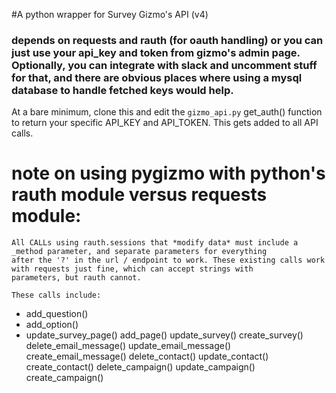 #A python wrapper for Survey Gizmo's API (v4)
### depends on requests and rauth (for oauth handling) or you can just use your api_key and token from gizmo's admin page. Optionally, you can integrate with slack and uncomment stuff for that, and there are obvious places where using a mysql database to handle fetched keys would help.

At a bare minimum, clone this and edit the ``gizmo_api.py`` get_auth() function to return your specific API_KEY and API_TOKEN. This gets added to all API calls.

# note on using pygizmo with python's rauth module versus requests module:

    All CALLs using rauth.sessions that *modify data* must include a _method parameter, and separate parameters for everything
    after the '?' in the url / endpoint to work. These existing calls work with requests just fine, which can accept strings with
    parameters, but rauth cannot.
    
    These calls include:

* add_question()
* add_option()
* update_survey_page()
add_page()
update_survey()
create_survey()
delete_email_message()
update_email_message()
create_email_message()
delete_contact()
update_contact()
create_contact()
delete_campaign()
update_campaign()
create_campaign()
